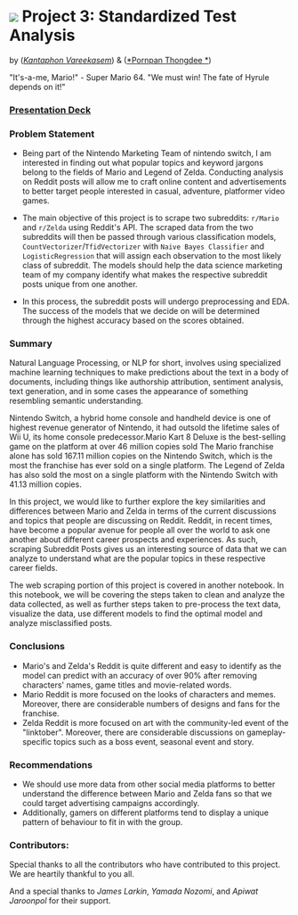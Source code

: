 # ![](https://ga-dash.s3.amazonaws.com/production/assets/logo-9f88ae6c9c3871690e33280fcf557f33.png) Project 3: Standardized Test Analysis

by ([*Kantaphon Vareekasem*](https://github.com/Tatadektep)) & ([*Pornpan Thongdee
*](https://github.com/Tatadektep))

"It's-a-me, Mario!" - Super Mario 64.
"We must win! The fate of Hyrule depends on it!"

### [Presentation Deck](https://docs.google.com/presentation/d/1eM9roDkzjL45zVwXfc0ELQt3S4eltEgoB1IsOxTccRc/)


### Problem Statement
- Being part of the Nintendo Marketing Team of nintendo switch, I am interested in finding out what popular topics and keyword jargons belong to the fields of Mario and Legend of Zelda. Conducting analysis on Reddit posts will allow me to craft online content and advertisements to better target people interested in casual, adventure, platformer video games.

- The main objective of this project is to scrape two subreddits: `r/Mario` and `r/Zelda` using Reddit's API. The scraped data from the two subreddits will then be passed through various classification models, `CountVectorizer`/`TfidVectorizer` with `Naive Bayes Classifier` and `LogisticRegression` that will assign each observation to the most likely class of subreddit. The models should help the data science marketing team of my company identify what makes the respective subreddit posts unique from one another.

- In this process, the subreddit posts will undergo preprocessing and EDA. The success of the models that we decide on will be determined through the highest accuracy based on the scores obtained.

### Summary 

Natural Language Processing, or NLP for short, involves using specialized machine learning techniques to make predictions about the text in a body of documents, including things like authorship attribution, sentiment analysis, text generation, and in some cases the appearance of something resembling semantic understanding.

Nintendo Switch, a hybrid home console and handheld device is one of highest revenue generator of Nintendo, it had outsold the lifetime sales of Wii U, its home console predecessor.Mario Kart 8 Deluxe is the best-selling game on the platform at over 46 million copies sold The Mario franchise alone has sold 167.11 million copies on the Nintendo Switch, which is the most the franchise has ever sold on a single platform. The Legend of Zelda has also sold the most on a single platform with the Nintendo Switch with 41.13 million copies. 

In this project, we would like to further explore the key similarities and differences between Mario and Zelda in terms of the current discussions and topics that people are discussing on Reddit. Reddit, in recent times, have become a popular avenue for people all over the world to ask one another about different career prospects and experiences. As such, scraping Subreddit Posts gives us an interesting source of data that we can analyze to understand what are the popular topics in these respective career fields.

The web scraping portion of this project is covered in another notebook. In this notebook, we will be covering the steps taken to clean and analyze the data collected, as well as further steps taken to pre-process the text data, visualize the data, use different models to find the optimal model and analyze misclassified posts.

### **Conclusions**
- Mario's and Zelda's Reddit is quite different and easy to identify as the model can predict with an accuracy of over 90% after removing characters' names, game titles and movie-related words.
- Mario Reddit is more focused on the looks of characters and memes. Moreover, there are considerable numbers of designs and fans for the franchise.
- Zelda Reddit is more focused on art with the community-led event of the "linktober". Moreover, there are considerable discussions on gameplay-specific topics such as a boss event, seasonal event and story.

### **Recommendations**
- We should use more data from other social media platforms to better understand the difference between Mario and Zelda fans so that we could target advertising campaigns accordingly. 
- Additionally, gamers on different platforms tend to display a unique pattern of behaviour to fit in with the group.

### Contributors:
Special thanks to all the contributors who have contributed to this project. We are heartily thankful to you all.

And a special thanks to *James Larkin*, *Yamada Nozomi*, and *Apiwat Jaroonpol* for their support.
